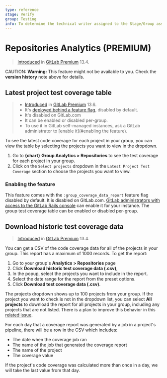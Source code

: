 ```yaml
---
type: reference
stage: Verify
group: Testing
info: To determine the technical writer assigned to the Stage/Group associated with this page, see https://about.gitlab.com/handbook/engineering/ux/technical-writing/#designated-technical-writers
---
```


# Repositories Analytics **(PREMIUM)**

> [Introduced](https://gitlab.com/gitlab-org/gitlab/-/issues/215104) in [GitLab Premium](https://about.gitlab.com/pricing/) 13.4.

CAUTION: **Warning:**
This feature might not be available to you. Check the **version history** note above for details.

## Latest project test coverage table

> - [Introduced](https://gitlab.com/gitlab-org/gitlab/-/issues/267624) in [GitLab Premium](https://about.gitlab.com/pricing/) 13.6.
> - It's [deployed behind a feature flag](../../../user/feature_flags.md), disabled by default.
> - It's disabled on GitLab.com
> - It can be enabled or disabled per-group.
> - To use it in GitLab self-managed instances, ask a GitLab administrator to [enable it](#enabling the feature).

To see the latest code coverage for each project in your group, you can view the table by selecting the projects you want to view in the dropdown.

1. Go to **{chart}** **Group Analytics > Repositories** to see the test coverage for each project in your group.
1. Click on the `Select projects` dropdown in the `Latest Project Test Coverage` section to choose the projects you want to view.

### Enabling the feature

This feature comes with the `:group_coverage_data_report` feature flag disabled by default. It is disabled on GitLab.com.
[GitLab administrators with access to the GitLab Rails console](../../../administration/feature_flags.md) can enable it for your instance.
The group test coverage table can be enabled or disabled per-group.

## Download historic test coverage data

> [Introduced](https://gitlab.com/gitlab-org/gitlab/-/issues/215104) in [GitLab Premium](https://about.gitlab.com/pricing/) 13.4.

You can get a CSV of the code coverage data for all of the projects in your group. This report has a maximum of 1000 records. To get the report:

1. Go to your group's **Analytics > Repositories** page
1. Click **Download historic test coverage data (.csv)**,
1. In the popup, select the projects you want to include in the report.
1. Select the date range for the report from the preset options.
1. Click **Download test coverage data (.csv)**.

The projects dropdown shows up to 100 projects from your group. If the project you want to check is not in the dropdown list, you can select **All projects** to download the report for all projects in your group, including any projects that are not listed. There is a plan to improve this behavior in this [related issue](https://gitlab.com/gitlab-org/gitlab/-/issues/250684).

For each day that a coverage report was generated by a job in a project's pipeline, there will be a row in the CSV which includes:

- The date when the coverage job ran
- The name of the job that generated the coverage report
- The name of the project
- The coverage value

If the project's code coverage was calculated more than once in a day, we will take the last value from that day.

<!-- ## Troubleshooting

Include any troubleshooting steps that you can foresee. If you know beforehand what issues
one might have when setting this up, or when something is changed, or on upgrading, it's
important to describe those, too. Think of things that may go wrong and include them here.
This is important to minimize requests for support, and to avoid doc comments with
questions that you know someone might ask.

Each scenario can be a third-level heading, e.g. `### Getting error message X`.
If you have none to add when creating a doc, leave this section in place
but commented out to help encourage others to add to it in the future. -->
